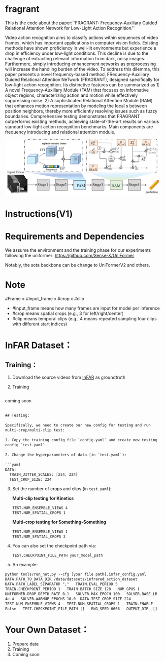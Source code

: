 # fragrant
This is the code about the paper:``FRAGRANT: Frequency-Auxiliary Guided Relational Attention Network for Low-Light Action Recognition.''

Video action recognition aims to classify actions within sequences of video frames, which has important applications in computer vision fields. Existing methods have shown proficiency in well-lit environments but experience a drop in efficiency under low-light conditions. This decline is due to the challenge of extracting relevant information from dark, noisy images. Furthermore, simply introducing enhancement networks as preprocessing will increase the handling burden of the video. To address this dilemma, this paper presents a novel frequency-based method, FRequency-Auxiliary Guided Relational Attention NeTwork (FRAGRANT), designed specifically for low-light action recognition. Its distinctive features can be summarized as 1) A novel Frequency-Auxiliary Module (FAM) that focuses on informative object regions, characterizing action and motion while effectively suppressing noise. 2) A sophisticated Relational Attention Module (RAM) that enhances motion representation by modeling the local s between position neighbors, thereby more efficiently resolving issues such as fuzzy boundaries. Comprehensive testing demonstrates that FRAGRANT outperforms existing methods, achieving state-of-the-art results on various standard low-light action recognition benchmarks. Main components are frequency introducing and relational attention module.

![image](https://github.com/lwxfight/TEST/blob/master/Fragrant/figures/framework.png)

# Instructions(V1)

# Requirements and Dependencies

We assume the environment and the training phase for our experiments following the uniformer: https://github.com/Sense-X/UniFormer

Notably, the sota backbone can be change to UniFormerV2 and others.



# Note

\#Frame = \#input_frame x \#crop x \#clip

- \#input_frame means how many frames are input for model per inference
- \#crop means spatial crops (e.g., 3 for left/right/center)
- \#clip means temporal clips (e.g., 4 means repeated sampling four clips with different start indices) 



# InFAR Dataset：

## Training：

1. Download the source videos from [InFAR](https://pdf.sciencedirectassets.com/271597/1-s2.0-S0925231216X00355/1-s2.0-S0925231216307044/main.pdf?X-Amz-Security-Token=IQoJb3JpZ2luX2VjEGUaCXVzLWVhc3QtMSJGMEQCIHD04Oozkk5poSSzJvQBiTa9CPNHbx5gnck%2FK5YYWKbGAiAa4nYPQuHt7eGSJA4X7Eyab6YtEdw%2FuOGf3nzlz14V%2FiqzBQhdEAUaDDA1OTAwMzU0Njg2NSIMLgANyHQugA6cyh8HKpAFPakk3qDQsADSHXUEwzexRUrhEmwI1u%2BbIGkkEBLNX5O1MHkXDu8HlCGmQJd6SvAeB%2FK0hANHOAgzlRx8G%2Bf3OM0Wz%2FgpL0DsQmGJkl0z21el0ZcdUXnOSViqNccrs8Jm%2BKjMCKD499Zt3t8%2FKDQt1W5J7mSRZwkSK3kHu6CatJUlpqsjmTYy4pSNl8FRFxLWMNSE227GhBjoZtw1NbJqbSGddb%2FYtfDqczR3sCtYkG7Yd6qBWIdMA2d2OPN1PDDZKMbwmAUXE1ukqi%2FX19p3InYvSMUem8uQu8uuq68BIDr%2F%2BruuF1NrgmZrosJQdo%2BayEfXcs2QzmIMJanRxs1a5dSPNIt%2BVc6LNQIbkBWKn%2FilfPFCv31Rq4v06iYNG2YIuWKdM3nQPaWiup9Y17QPILQUMePZ9o6Pqs98y3apob063gZ%2B9kx6S1xQev%2Ffv3M%2Fq0oDAjM7ISoIqqTS8G0Out5kodWPbArDxcjibsL6wlUUdwcGaMT0CIjeMhCFG62%2FF%2FGuYm2VoVQYGGA2rN0QLIN1fOKa9OBSqRe6pPOqr4KAkM7xck%2BC2OKPPgvN%2Fd16qGW36HXLmBMSLedkcbJThM6cIgsQ6jtfVuRvMZHT%2B0gJoNqGIVmK3DMCc3royLFrhYiWZR7dhZomxYhZ%2FWfsh8mIW5rESc%2B9SAp2lQr0B87TS9l%2Bb%2FMviBhzFsdQrAe0BxMeNfGdzeHU6bI2z4No5LZlC71RLA1fyy3Erb%2B2sD%2BlN%2Fj%2Bp6cfwnzDSuK5vNrut6p1utI8VANjQuyOkFeGd3eHy78df%2Fgs9DNSak6iy1CYvjxTiTR%2FESWyHultubj4tgQjcmr3RuLqgnxeZ2p2o62WVulDbP19asRlVdjDZz4wptGRrwY6sgEO02m%2BDXhlMQ3wM8r6757v9dKxc1YzH5DlsTg7dKmXldp36j%2BcRCK9chXMPPESB0B3HFgfqFZcV6b6rY1PXo%2BCChlDT6e39lgtKPrAGnpCGYzVipM9lEUmc5QqRZMkUH6PTW5Vr25VHGxgRgWRx%2B9I4ZGPmKn4tuD9lKZTadurWsJ5FvnSzx1NvyWzoF7aheIMYXkfgbLjj5U7Qayn68fFpzVGwybM8%2FkMlEdBoYYL8Vvi&X-Amz-Algorithm=AWS4-HMAC-SHA256&X-Amz-Date=20240303T124336Z&X-Amz-SignedHeaders=host&X-Amz-Expires=300&X-Amz-Credential=ASIAQ3PHCVTYTE3ZXTVZ%2F20240303%2Fus-east-1%2Fs3%2Faws4_request&X-Amz-Signature=98598933d0746d50b1c5f2d3f92ef92d647f25278a0225ded8ea9e3e25821715&hash=369e2f780d9e2172790af4a12b9a99674416a171fbd816729a00210cc681b517&host=68042c943591013ac2b2430a89b270f6af2c76d8dfd086a07176afe7c76c2c61&pii=S0925231216307044&tid=spdf-a3aea41e-d10e-470f-ae69-67361e819c80&sid=3a20627b30a4074cf2299a15856c0831fb4dgxrqa&type=client&tsoh=d3d3LnNjaWVuY2VkaXJlY3QuY29t&ua=0e155a510a5901555f56&rr=85e9b691db58f23c&cc=tw) as groundtruth.

2. Training

   ```
  coming soon
   ```

## Testing:

Specifically, we need to create our new config for testing and run multi-crop/multi-clip test:

1. Copy the training config file `config.yaml` and create new testing config `test.yaml`.

2. Change the hyperparameters of data (in `test.yaml`):

   ```yaml
   DATA:
     TRAIN_JITTER_SCALES: [224, 224]
     TEST_CROP_SIZE: 224
   ```

3. Set the number of crops and clips (in `test.yaml`):

   **Multi-clip testing for Kinetics**

   ```shell
   TEST.NUM_ENSEMBLE_VIEWS 4
   TEST.NUM_SPATIAL_CROPS 1
   ```

   **Multi-crop testing for Something-Something**

   ```shell
   TEST.NUM_ENSEMBLE_VIEWS 1
   TEST.NUM_SPATIAL_CROPS 3
   ```

4. You can also set the checkpoint path via:

   ```shell
   TEST.CHECKPOINT_FILE_PATH your_model_path
   ```

5. An example:

```
python tools/run_net.py --cfg [your file path].infar_config.yaml DATA.PATH_TO_DATA_DIR /data/datasets/infrared_action_dataset   DATA.PATH_LABEL_SEPARATOR ","   TRAIN.EVAL_PERIOD 5   TRAIN.CHECKPOINT_PERIOD 1   TRAIN.BATCH_SIZE 128   NUM_GPUS 1  UNIFORMER.DROP_DEPTH_RATE 0.1   SOLVER.MAX_EPOCH 100   SOLVER.BASE_LR 4e-4   SOLVER.WARMUP_EPOCHS 10.0  DATA.TEST_CROP_SIZE 224   TEST.NUM_ENSEMBLE_VIEWS 4   TEST.NUM_SPATIAL_CROPS 1   TRAIN.ENABLE False   TEST.CHECKPOINT_FILE_PATH []   RNG_SEED 6666   OUTPUT_DIR  []
```



# Your Own Dataset：

1. Prepare data
2. Training
3. Coming soon
